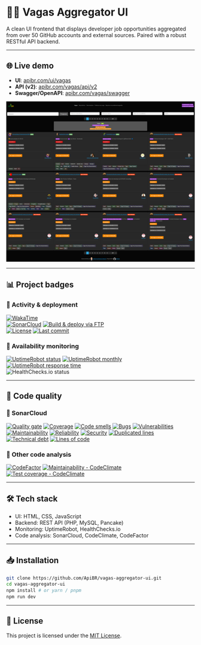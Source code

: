# 💼🔎 Vagas Aggregator UI

A clean UI frontend that displays developer job opportunities aggregated from over 50 GitHub accounts and external sources. Paired with a robust RESTful API backend.

---

## 🌐 Live demo

- **UI**: [apibr.com/ui/vagas](https://apibr.com/ui/vagas/)
- **API (v2)**: [apibr.com/vagas/api/v2](https://apibr.com/vagas/api/v2)
- **Swagger/OpenAPI**: [apibr.com/vagas/swagger](https://apibr.com/vagas/swagger)

![Vagas Aggregator UI preview](https://raw.githubusercontent.com/ApiBR/catalog/refs/heads/main/public/project-images/vagas.png)

---

## 📊 Project badges

### 🚧 Activity & deployment

[![WakaTime](https://wakatime.com/badge/github/ApiBR/vagas-aggregator-ui.svg)](https://wakatime.com/badge/github/ApiBR/vagas-aggregator-ui)  
[![SonarCloud](https://github.com/ApiBR/vagas-aggregator-ui/actions/workflows/sonar-cloud.yml/badge.svg)](https://github.com/ApiBR/vagas-aggregator-ui/actions/workflows/sonar-cloud.yml)
[![Build & deploy via FTP](https://github.com/ApiBR/vagas-aggregator-ui/actions/workflows/deploy.yml/badge.svg)](https://github.com/ApiBR/vagas-aggregator-ui/actions/workflows/deploy.yml)  
[![License](https://img.shields.io/github/license/ApiBR/vagas-aggregator-ui)](https://github.com/ApiBR/vagas-aggregator-ui)
[![Last commit](https://img.shields.io/github/last-commit/ApiBR/vagas-aggregator-ui/main)](https://github.com/ApiBR/vagas-aggregator-ui)

### 📡 Availability monitoring

[![UptimeRobot status](https://badgen.net/uptime-robot/status/m794010887-30ce08819368a342a367a412)](https://stats.uptimerobot.com/O7lYOCOP)
[![UptimeRobot monthly](https://badgen.net/uptime-robot/month/m794010887-30ce08819368a342a367a412)](https://stats.uptimerobot.com/O7lYOCOP)
[![UptimeRobot response time](https://badgen.net/uptime-robot/response/m794010887-30ce08819368a342a367a412)](https://stats.uptimerobot.com/O7lYOCOP)  
![HealthChecks.io status](https://healthchecks.io/badge/db17c512-7ebf-4372-a1d0-0519035e65f7/r2_xb9Dv-2/vagas-aggregator-service.svg)

---

## 🧪 Code quality

### 🔎 SonarCloud

[![Quality gate](https://sonarcloud.io/api/project_badges/measure?project=ApiBR_vagas-aggregator-ui&metric=alert_status)](https://sonarcloud.io/dashboard?id=ApiBR_vagas-aggregator-ui)
[![Coverage](https://sonarcloud.io/api/project_badges/measure?project=ApiBR_vagas-aggregator-ui&metric=coverage)](https://sonarcloud.io/summary/new_code?id=ApiBR_vagas-aggregator-ui)
[![Code smells](https://sonarcloud.io/api/project_badges/measure?project=ApiBR_vagas-aggregator-ui&metric=code_smells)](https://sonarcloud.io/dashboard?id=ApiBR_vagas-aggregator-ui)
[![Bugs](https://sonarcloud.io/api/project_badges/measure?project=ApiBR_vagas-aggregator-ui&metric=bugs)](https://sonarcloud.io/dashboard?id=ApiBR_vagas-aggregator-ui)
[![Vulnerabilities](https://sonarcloud.io/api/project_badges/measure?project=ApiBR_vagas-aggregator-ui&metric=vulnerabilities)](https://sonarcloud.io/dashboard?id=ApiBR_vagas-aggregator-ui)  
[![Maintainability](https://sonarcloud.io/api/project_badges/measure?project=ApiBR_vagas-aggregator-ui&metric=sqale_rating)](https://sonarcloud.io/dashboard?id=ApiBR_vagas-aggregator-ui)
[![Reliability](https://sonarcloud.io/api/project_badges/measure?project=ApiBR_vagas-aggregator-ui&metric=reliability_rating)](https://sonarcloud.io/dashboard?id=ApiBR_vagas-aggregator-ui)
[![Security](https://sonarcloud.io/api/project_badges/measure?project=ApiBR_vagas-aggregator-ui&metric=security_rating)](https://sonarcloud.io/dashboard?id=ApiBR_vagas-aggregator-ui)
[![Duplicated lines](https://sonarcloud.io/api/project_badges/measure?project=ApiBR_vagas-aggregator-ui&metric=duplicated_lines_density)](https://sonarcloud.io/dashboard?id=ApiBR_vagas-aggregator-ui)
[![Technical debt](https://sonarcloud.io/api/project_badges/measure?project=ApiBR_vagas-aggregator-ui&metric=sqale_index)](https://sonarcloud.io/dashboard?id=ApiBR_vagas-aggregator-ui)
[![Lines of code](https://sonarcloud.io/api/project_badges/measure?project=ApiBR_vagas-aggregator-ui&metric=ncloc)](https://sonarcloud.io/dashboard?id=ApiBR_vagas-aggregator-ui)

### 🧮 Other code analysis

[![CodeFactor](https://www.codefactor.io/repository/github/ApiBR/vagas-aggregator-ui/badge)](https://www.codefactor.io/repository/github/ApiBR/vagas-aggregator-ui)
[![Maintainability - CodeClimate](https://api.codeclimate.com/v1/badges/7dbcce93cdf27d48a100/maintainability)](https://codeclimate.com/github/ApiBR/vagas-aggregator-ui/maintainability)
[![Test coverage - CodeClimate](https://api.codeclimate.com/v1/badges/7dbcce93cdf27d48a100/test_coverage)](https://codeclimate.com/github/ApiBR/vagas-aggregator-ui/test_coverage)

---

## 🛠️ Tech stack

- UI: HTML, CSS, JavaScript
- Backend: REST API (PHP, MySQL, Pancake)
- Monitoring: UptimeRobot, HealthChecks.io
- Code analysis: SonarCloud, CodeClimate, CodeFactor

---

## 📥 Installation

```bash
git clone https://github.com/ApiBR/vagas-aggregator-ui.git
cd vagas-aggregator-ui
npm install # or yarn / pnpm
npm run dev
```

---

## 📄 License

This project is licensed under the [MIT License](LICENSE).
